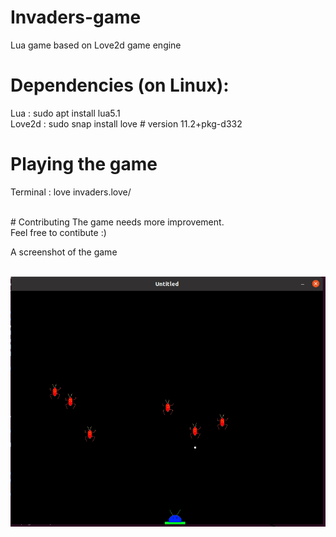 # Invaders-game
Lua game based on Love2d game engine
<br>

# Dependencies (on Linux):
Lua : sudo apt install lua5.1 <br>
Love2d : sudo snap install love  # version 11.2+pkg-d332

# Playing the game
Terminal : love invaders.love/

<br>
# Contributing
The game needs more improvement. <br>
Feel free to contibute :)



A screenshot of the game
<br>
<br>

![Screenshot](invaders.png)

